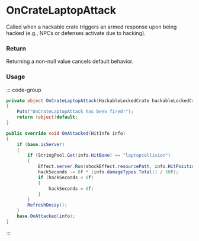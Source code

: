 # OnCrateLaptopAttack
<Badge type="info" text="Entity"/><Badge type="danger" text="Carbon Compatible"/><Badge type="warning" text="Oxide Compatible"/>
Called when a hackable crate triggers an armed response upon being hacked (e.g., NPCs or defenses activate due to hacking).

### Return
Returning a non-null value cancels default behavior.

### Usage
::: code-group
```csharp [Example]
private object OnCrateLaptopAttack(HackableLockedCrate hackableLockedCrate, HitInfo info)
{
	Puts("OnCrateLaptopAttack has been fired!");
	return (object)default;
}
```
```csharp [Source — Assembly-CSharp @ HackableLockedCrate]
public override void OnAttacked(HitInfo info)
{
	if (base.isServer)
	{
		if (StringPool.Get(info.HitBone) == "laptopcollision")
		{
			Effect.server.Run(shockEffect.resourcePath, info.HitPositionWorld, UnityEngine.Vector3.up);
			hackSeconds -= 8f * (info.damageTypes.Total() / 50f);
			if (hackSeconds < 0f)
			{
				hackSeconds = 0f;
			}
		}
		RefreshDecay();
	}
	base.OnAttacked(info);
}

```
:::
